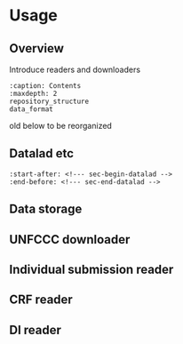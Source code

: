# Usage

## Overview
Introduce readers and downloaders

```{toctree}
:caption: Contents
:maxdepth: 2
repository_structure
data_format

```

old below to be reorganized

## Datalad etc
```{include} ../../README.md
:start-after: <!--- sec-begin-datalad -->
:end-before: <!--- sec-end-datalad -->
```

## Data storage

## UNFCCC downloader

## Individual submission reader

## CRF reader

## DI reader
